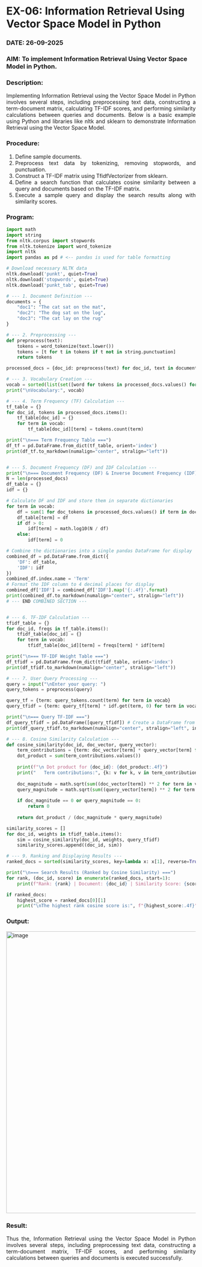# EX-06: Information Retrieval Using Vector Space Model in Python
### DATE: 26-09-2025
### AIM: To implement Information Retrieval Using Vector Space Model in Python.
### Description: 
<div align = "justify">
Implementing Information Retrieval using the Vector Space Model in Python involves several steps, including preprocessing text data, constructing a term-document matrix, 
calculating TF-IDF scores, and performing similarity calculations between queries and documents. Below is a basic example using Python and libraries like nltk and 
sklearn to demonstrate Information Retrieval using the Vector Space Model.

### Procedure:
1. Define sample documents.
2. Preprocess text data by tokenizing, removing stopwords, and punctuation.
3. Construct a TF-IDF matrix using TfidfVectorizer from sklearn.
4. Define a search function that calculates cosine similarity between a query and documents based on the TF-IDF matrix.
5. Execute a sample query and display the search results along with similarity scores.

### Program:
```python
import math
import string
from nltk.corpus import stopwords
from nltk.tokenize import word_tokenize
import nltk
import pandas as pd # <-- pandas is used for table formatting

# Download necessary NLTK data
nltk.download('punkt', quiet=True)
nltk.download('stopwords', quiet=True)
nltk.download('punkt_tab', quiet=True)

# --- 1. Document Definition ---
documents = {
    "doc1": "The cat sat on the mat",
    "doc2": "The dog sat on the log",
    "doc3": "The cat lay on the rug"
}

# --- 2. Preprocessing ---
def preprocess(text):
    tokens = word_tokenize(text.lower())
    tokens = [t for t in tokens if t not in string.punctuation]
    return tokens

processed_docs = {doc_id: preprocess(text) for doc_id, text in documents.items()}

# --- 3. Vocabulary Creation ---
vocab = sorted(list(set([word for tokens in processed_docs.values() for word in tokens])))
print("\nVocabulary:", vocab)

# --- 4. Term Frequency (TF) Calculation ---
tf_table = {}
for doc_id, tokens in processed_docs.items():
    tf_table[doc_id] = {}
    for term in vocab:
        tf_table[doc_id][term] = tokens.count(term)

print("\n=== Term Frequency Table ===")
df_tf = pd.DataFrame.from_dict(tf_table, orient='index')
print(df_tf.to_markdown(numalign="center", stralign="left"))


# --- 5. Document Frequency (DF) and IDF Calculation ---
print("\n=== Document Frequency (DF) & Inverse Document Frequency (IDF) Table ===")
N = len(processed_docs)
df_table = {}
idf = {}

# Calculate DF and IDF and store them in separate dictionaries
for term in vocab:
    df = sum(1 for doc_tokens in processed_docs.values() if term in doc_tokens)
    df_table[term] = df
    if df > 0:
        idf[term] = math.log10(N / df)
    else:
        idf[term] = 0

# Combine the dictionaries into a single pandas DataFrame for display
combined_df = pd.DataFrame.from_dict({
    'DF': df_table,
    'IDF': idf
})
combined_df.index.name = 'Term'
# Format the IDF column to 4 decimal places for display
combined_df['IDF'] = combined_df['IDF'].map('{:.4f}'.format)
print(combined_df.to_markdown(numalign="center", stralign="left"))
# --- END COMBINED SECTION ---


# --- 6. TF-IDF Calculation ---
tfidf_table = {}
for doc_id, freqs in tf_table.items():
    tfidf_table[doc_id] = {}
    for term in vocab:
        tfidf_table[doc_id][term] = freqs[term] * idf[term]

print("\n=== TF-IDF Weight Table ===")
df_tfidf = pd.DataFrame.from_dict(tfidf_table, orient='index')
print(df_tfidf.to_markdown(numalign="center", stralign="left"))

# --- 7. User Query Processing ---
query = input("\nEnter your query: ")
query_tokens = preprocess(query)

query_tf = {term: query_tokens.count(term) for term in vocab}
query_tfidf = {term: query_tf[term] * idf.get(term, 0) for term in vocab}

print("\n=== Query TF-IDF ===")
df_query_tfidf = pd.DataFrame([query_tfidf]) # Create a DataFrame from the single query dictionary
print(df_query_tfidf.to_markdown(numalign="center", stralign="left", index=False))

# --- 8. Cosine Similarity Calculation ---
def cosine_similarity(doc_id, doc_vector, query_vector):
    term_contributions = {term: doc_vector[term] * query_vector[term] for term in vocab}
    dot_product = sum(term_contributions.values())
    
    print(f"\n Dot product for {doc_id}: {dot_product:.4f}")
    print("   Term contributions:", {k: v for k, v in term_contributions.items() if v != 0})
    
    doc_magnitude = math.sqrt(sum((doc_vector[term]) ** 2 for term in vocab))
    query_magnitude = math.sqrt(sum((query_vector[term]) ** 2 for term in vocab))
    
    if doc_magnitude == 0 or query_magnitude == 0:
        return 0
        
    return dot_product / (doc_magnitude * query_magnitude)

similarity_scores = []
for doc_id, weights in tfidf_table.items():
    sim = cosine_similarity(doc_id, weights, query_tfidf)
    similarity_scores.append((doc_id, sim))

# --- 9. Ranking and Displaying Results ---
ranked_docs = sorted(similarity_scores, key=lambda x: x[1], reverse=True)

print("\n=== Search Results (Ranked by Cosine Similarity) ===")
for rank, (doc_id, score) in enumerate(ranked_docs, start=1):
    print(f"Rank: {rank} | Document: {doc_id} | Similarity Score: {score:.4f}")

if ranked_docs:
    highest_score = ranked_docs[0][1]
    print("\nThe highest rank cosine score is:", f"{highest_score:.4f}")
```
### Output:
<img width="830" height="748" alt="image" src="https://github.com/user-attachments/assets/0a310fbf-5239-4067-acbd-9bf345f1a807" />

### Result:
Thus the, Information Retrieval using the Vector Space Model in Python involves several steps, including preprocessing text data, constructing a term-document matrix, TF-IDF scores, and performing similarity calculations between queries and documents is executed successfully.
